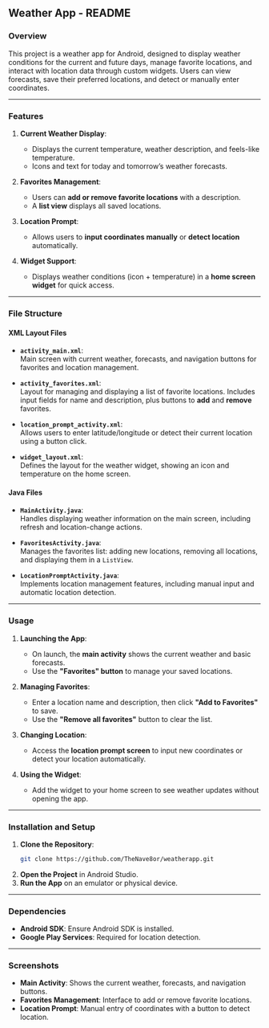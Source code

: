 ## Weather App - README

### Overview
This project is a weather app for Android, designed to display weather conditions for the current and future days, manage favorite locations, and interact with location data through custom widgets. Users can view forecasts, save their preferred locations, and detect or manually enter coordinates.

---

### Features
1. **Current Weather Display**:
   - Displays the current temperature, weather description, and feels-like temperature.
   - Icons and text for today and tomorrow’s weather forecasts.

2. **Favorites Management**:
   - Users can **add or remove favorite locations** with a description.
   - A **list view** displays all saved locations.

3. **Location Prompt**:
   - Allows users to **input coordinates manually** or **detect location** automatically.

4. **Widget Support**:
   - Displays weather conditions (icon + temperature) in a **home screen widget** for quick access.

---

### File Structure

#### XML Layout Files
- **`activity_main.xml`**:  
  Main screen with current weather, forecasts, and navigation buttons for favorites and location management.
  
- **`activity_favorites.xml`**:  
  Layout for managing and displaying a list of favorite locations. Includes input fields for name and description, plus buttons to **add** and **remove** favorites.

- **`location_prompt_activity.xml`**:  
  Allows users to enter latitude/longitude or detect their current location using a button click.

- **`widget_layout.xml`**:  
  Defines the layout for the weather widget, showing an icon and temperature on the home screen.

#### Java Files
- **`MainActivity.java`**:  
  Handles displaying weather information on the main screen, including refresh and location-change actions.

- **`FavoritesActivity.java`**:  
  Manages the favorites list: adding new locations, removing all locations, and displaying them in a `ListView`.

- **`LocationPromptActivity.java`**:  
  Implements location management features, including manual input and automatic location detection.

---

### Usage

1. **Launching the App**:
   - On launch, the **main activity** shows the current weather and basic forecasts.
   - Use the **"Favorites" button** to manage your saved locations.

2. **Managing Favorites**:
   - Enter a location name and description, then click **"Add to Favorites"** to save.
   - Use the **"Remove all favorites"** button to clear the list.

3. **Changing Location**:
   - Access the **location prompt screen** to input new coordinates or detect your location automatically.

4. **Using the Widget**:
   - Add the widget to your home screen to see weather updates without opening the app.

---

### Installation and Setup

1. **Clone the Repository**:
   ```bash
   git clone https://github.com/TheNave8or/weatherapp.git
   ```
2. **Open the Project** in Android Studio.
3. **Run the App** on an emulator or physical device.

---

### Dependencies

- **Android SDK**: Ensure Android SDK is installed.
- **Google Play Services**: Required for location detection.

---

### Screenshots

- **Main Activity**: Shows the current weather, forecasts, and navigation buttons.  
- **Favorites Management**: Interface to add or remove favorite locations.  
- **Location Prompt**: Manual entry of coordinates with a button to detect location.